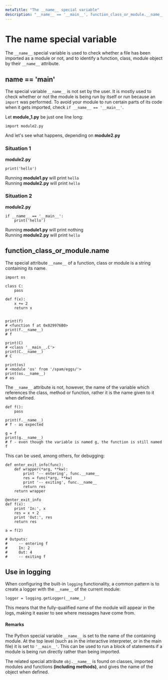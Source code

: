 ```yaml
---
metaTitle: "The __name__ special variable"
description: "__name__ == '__main__', function_class_or_module.__name__, Use in logging"
---
```


# The __name__ special variable


The `__name__` special variable is used to check whether a file has been imported as a module or not, and to identify a function, class, module object by their `__name__` attribute.



## __name__ == '__main__'


The special variable `__name__` is not set by the user. It is mostly used to check whether or not the module is being run by itself or run because an `import` was performed. To avoid your module to run certain parts of its code when it gets imported, check `if __name__ == '__main__'`.

Let **module_1.py** be just one line long:

```
import module2.py

```

And let's see what happens, depending on **module2.py**

### Situation 1

**module2.py**

```
print('hello')

```

Running **module1.py** will print `hello`<br />
Running **module2.py** will print `hello`

### Situation 2

**module2.py**

```
if __name__ == '__main__':
    print('hello')

```

Running **module1.py** will print nothing<br />
Running **module2.py** will print `hello`



## function_class_or_module.__name__


The special attribute `__name__` of a function, class or module is a string containing its name.

```
import os

class C:
    pass

def f(x):
    x += 2
    return x


print(f)
# <function f at 0x029976B0>
print(f.__name__)
# f

print(C)
# <class '__main__.C'>
print(C.__name__)
# C

print(os)
# <module 'os' from '/spam/eggs/'>
print(os.__name__)
# os

```

The `__name__` attribute is not, however, the name of the variable which references the class, method or function, rather it is the name given to it when defined.

```
def f():
    pass

print(f.__name__)
# f - as expected

g = f
print(g.__name__)
# f - even though the variable is named g, the function is still named f

```

This can be used, among others, for debugging:

```
def enter_exit_info(func):
    def wrapper(*arg, **kw):
        print '-- entering', func.__name__
        res = func(*arg, **kw)
        print '-- exiting', func.__name__
        return res
    return wrapper

@enter_exit_info
def f(x):
    print 'In:', x
    res = x + 2
    print 'Out:', res
    return res

a = f(2)

# Outputs:
#     -- entering f
#     In: 2
#     Out: 4
#     -- exiting f

```



## Use in logging


When configuring the built-in `logging` functionality, a common pattern is to create a logger with the `__name__` of the current module:

```
logger = logging.getLogger(__name__)

```

This means that the fully-qualified name of the module will appear in the logs, making it easier to see where messages have come from.



#### Remarks


The Python special variable `__name__` is set to the name of the containing module. At the top level (such as in the interactive interpreter, or in the main file) it is set to `'__main__'`. This can be used to run a block of statements if a module is being run directly rather than being imported.

The related special attribute `obj.__name__` is found on classes, imported modules and  functions **(including methods)**, and gives the name of the object when defined.

